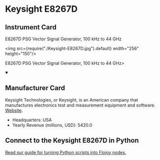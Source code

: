 
# Keysight E8267D

## Instrument Card

<div className="flex">

<div>

E8267D PSG Vector Signal Generator, 100 kHz to 44 GHz

</div>

<img src={require("./Keysight-E8267D.jpg").default} width="256" height="150"/>

</div>

E8267D PSG Vector Signal Generator, 100 kHz to 44 GHz>

<details open>
<summary><h2>Manufacturer Card</h2></summary>

Keysight Technologies, or Keysight, is an American company that manufactures electronics test and measurement equipment and software. <a href="https://www.keysight.com/us/en/home.html">Website</a>.

<ul>
  <li>Headquarters: USA</li>
  <li>Yearly Revenue (millions, USD): 5420.0</li>
</ul>
</details>

## Connect to the Keysight E8267D in Python

[Read our guide for turning Python scripts into Flojoy nodes.](https://docs.flojoy.ai/custom-nodes/creating-custom-node/)


